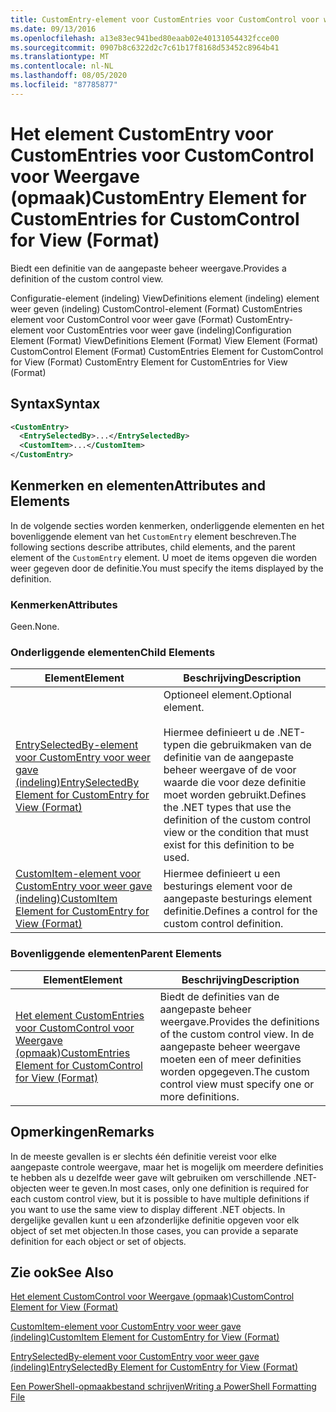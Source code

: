 ```yaml
---
title: CustomEntry-element voor CustomEntries voor CustomControl voor weer gave (indeling) | Microsoft Docs
ms.date: 09/13/2016
ms.openlocfilehash: a13e83ec941bed80eaab02e40131054432fcce00
ms.sourcegitcommit: 0907b8c6322d2c7c61b17f8168d53452c8964b41
ms.translationtype: MT
ms.contentlocale: nl-NL
ms.lasthandoff: 08/05/2020
ms.locfileid: "87785877"
---
```

# <a name="customentry-element-for-customentries-for-customcontrol-for-view-format"></a><span data-ttu-id="a4783-102">Het element CustomEntry voor CustomEntries voor CustomControl voor Weergave (opmaak)</span><span class="sxs-lookup"><span data-stu-id="a4783-102">CustomEntry Element for CustomEntries for CustomControl for View (Format)</span></span>

<span data-ttu-id="a4783-103">Biedt een definitie van de aangepaste beheer weergave.</span><span class="sxs-lookup"><span data-stu-id="a4783-103">Provides a definition of the custom control view.</span></span>

<span data-ttu-id="a4783-104">Configuratie-element (indeling) ViewDefinitions element (indeling) element weer geven (indeling) CustomControl-element (Format) CustomEntries element voor CustomControl voor weer gave (Format) CustomEntry-element voor CustomEntries voor weer gave (indeling)</span><span class="sxs-lookup"><span data-stu-id="a4783-104">Configuration Element (Format) ViewDefinitions Element (Format) View Element (Format) CustomControl Element (Format) CustomEntries Element for CustomControl for View (Format) CustomEntry Element for CustomEntries for View (Format)</span></span>

## <a name="syntax"></a><span data-ttu-id="a4783-105">Syntax</span><span class="sxs-lookup"><span data-stu-id="a4783-105">Syntax</span></span>

```xml
<CustomEntry>
  <EntrySelectedBy>...</EntrySelectedBy>
  <CustomItem>...</CustomItem>
</CustomEntry>
```

## <a name="attributes-and-elements"></a><span data-ttu-id="a4783-106">Kenmerken en elementen</span><span class="sxs-lookup"><span data-stu-id="a4783-106">Attributes and Elements</span></span>

<span data-ttu-id="a4783-107">In de volgende secties worden kenmerken, onderliggende elementen en het bovenliggende element van het `CustomEntry` element beschreven.</span><span class="sxs-lookup"><span data-stu-id="a4783-107">The following sections describe attributes, child elements, and the parent element of the `CustomEntry` element.</span></span> <span data-ttu-id="a4783-108">U moet de items opgeven die worden weer gegeven door de definitie.</span><span class="sxs-lookup"><span data-stu-id="a4783-108">You must specify the items displayed by the definition.</span></span>

### <a name="attributes"></a><span data-ttu-id="a4783-109">Kenmerken</span><span class="sxs-lookup"><span data-stu-id="a4783-109">Attributes</span></span>

<span data-ttu-id="a4783-110">Geen.</span><span class="sxs-lookup"><span data-stu-id="a4783-110">None.</span></span>

### <a name="child-elements"></a><span data-ttu-id="a4783-111">Onderliggende elementen</span><span class="sxs-lookup"><span data-stu-id="a4783-111">Child Elements</span></span>

|<span data-ttu-id="a4783-112">Element</span><span class="sxs-lookup"><span data-stu-id="a4783-112">Element</span></span>|<span data-ttu-id="a4783-113">Beschrijving</span><span class="sxs-lookup"><span data-stu-id="a4783-113">Description</span></span>|
|-------------|-----------------|
|[<span data-ttu-id="a4783-114">EntrySelectedBy-element voor CustomEntry voor weer gave (indeling)</span><span class="sxs-lookup"><span data-stu-id="a4783-114">EntrySelectedBy Element for CustomEntry for View (Format)</span></span>](./entryselectedby-element-for-customentry-for-customcontrol-for-view-format.md)|<span data-ttu-id="a4783-115">Optioneel element.</span><span class="sxs-lookup"><span data-stu-id="a4783-115">Optional element.</span></span><br /><br /> <span data-ttu-id="a4783-116">Hiermee definieert u de .NET-typen die gebruikmaken van de definitie van de aangepaste beheer weergave of de voor waarde die voor deze definitie moet worden gebruikt.</span><span class="sxs-lookup"><span data-stu-id="a4783-116">Defines the .NET types that use the definition of the custom control view or the condition that must exist for this definition to be used.</span></span>|
|[<span data-ttu-id="a4783-117">CustomItem-element voor CustomEntry voor weer gave (indeling)</span><span class="sxs-lookup"><span data-stu-id="a4783-117">CustomItem Element for CustomEntry for View (Format)</span></span>](./customitem-element-for-customentry-for-customcontrol-for-view-format.md)|<span data-ttu-id="a4783-118">Hiermee definieert u een besturings element voor de aangepaste besturings element definitie.</span><span class="sxs-lookup"><span data-stu-id="a4783-118">Defines a control for the custom control definition.</span></span>|

### <a name="parent-elements"></a><span data-ttu-id="a4783-119">Bovenliggende elementen</span><span class="sxs-lookup"><span data-stu-id="a4783-119">Parent Elements</span></span>

|<span data-ttu-id="a4783-120">Element</span><span class="sxs-lookup"><span data-stu-id="a4783-120">Element</span></span>|<span data-ttu-id="a4783-121">Beschrijving</span><span class="sxs-lookup"><span data-stu-id="a4783-121">Description</span></span>|
|-------------|-----------------|
|[<span data-ttu-id="a4783-122">Het element CustomEntries voor CustomControl voor Weergave (opmaak)</span><span class="sxs-lookup"><span data-stu-id="a4783-122">CustomEntries Element for CustomControl for View (Format)</span></span>](./customentries-element-for-customcontrol-for-view-format.md)|<span data-ttu-id="a4783-123">Biedt de definities van de aangepaste beheer weergave.</span><span class="sxs-lookup"><span data-stu-id="a4783-123">Provides the definitions of the custom control view.</span></span> <span data-ttu-id="a4783-124">In de aangepaste beheer weergave moeten een of meer definities worden opgegeven.</span><span class="sxs-lookup"><span data-stu-id="a4783-124">The custom control view must specify one or more definitions.</span></span>|

## <a name="remarks"></a><span data-ttu-id="a4783-125">Opmerkingen</span><span class="sxs-lookup"><span data-stu-id="a4783-125">Remarks</span></span>

<span data-ttu-id="a4783-126">In de meeste gevallen is er slechts één definitie vereist voor elke aangepaste controle weergave, maar het is mogelijk om meerdere definities te hebben als u dezelfde weer gave wilt gebruiken om verschillende .NET-objecten weer te geven.</span><span class="sxs-lookup"><span data-stu-id="a4783-126">In most cases, only one definition is required for each custom control view, but it is possible to have multiple definitions if you want to use the same view to display different .NET objects.</span></span> <span data-ttu-id="a4783-127">In dergelijke gevallen kunt u een afzonderlijke definitie opgeven voor elk object of set met objecten.</span><span class="sxs-lookup"><span data-stu-id="a4783-127">In those cases, you can provide a separate definition for each object or set of objects.</span></span>

## <a name="see-also"></a><span data-ttu-id="a4783-128">Zie ook</span><span class="sxs-lookup"><span data-stu-id="a4783-128">See Also</span></span>

[<span data-ttu-id="a4783-129">Het element CustomControl voor Weergave (opmaak)</span><span class="sxs-lookup"><span data-stu-id="a4783-129">CustomControl Element for View (Format)</span></span>](./customcontrol-element-for-view-format.md)

[<span data-ttu-id="a4783-130">CustomItem-element voor CustomEntry voor weer gave (indeling)</span><span class="sxs-lookup"><span data-stu-id="a4783-130">CustomItem Element for CustomEntry for View (Format)</span></span>](./customitem-element-for-customentry-for-customcontrol-for-view-format.md)

[<span data-ttu-id="a4783-131">EntrySelectedBy-element voor CustomEntry voor weer gave (indeling)</span><span class="sxs-lookup"><span data-stu-id="a4783-131">EntrySelectedBy Element for CustomEntry for View (Format)</span></span>](./entryselectedby-element-for-customentry-for-customcontrol-for-view-format.md)

[<span data-ttu-id="a4783-132">Een PowerShell-opmaakbestand schrijven</span><span class="sxs-lookup"><span data-stu-id="a4783-132">Writing a PowerShell Formatting File</span></span>](./writing-a-powershell-formatting-file.md)
